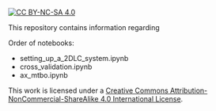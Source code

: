[![CC BY-NC-SA 4.0][cc-by-nc-sa-shield]][cc-by-nc-sa]

This repository contains information regarding 

Order of notebooks:

- setting_up_a_2DLC_system.ipynb
- cross_validation.ipynb
- ax_mtbo.ipynb



This work is licensed under a
[Creative Commons Attribution-NonCommercial-ShareAlike 4.0 International License][cc-by-nc-sa].

[cc-by-nc-sa]: http://creativecommons.org/licenses/by-nc-sa/4.0/
[cc-by-nc-sa-image]: https://licensebuttons.net/l/by-nc-sa/4.0/88x31.png
[cc-by-nc-sa-shield]: https://img.shields.io/badge/License-CC%20BY--NC--SA%204.0-lightgrey.svg
